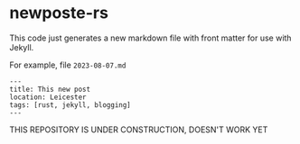 # newposte-rs

This code just generates a new markdown file with front matter for use with Jekyll.

For example, file `2023-08-07.md`

```
---
title: This new post
location: Leicester
tags: [rust, jekyll, blogging]
---
```

THIS REPOSITORY IS UNDER CONSTRUCTION, DOESN'T WORK YET
